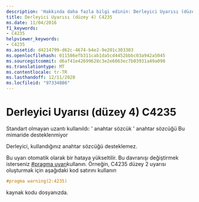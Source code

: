 ```yaml
---
description: 'Hakkında daha fazla bilgi edinin: Derleyici Uyarısı (düzey 4) C4235'
title: Derleyici Uyarısı (düzey 4) C4235
ms.date: 11/04/2016
f1_keywords:
- C4235
helpviewer_keywords:
- C4235
ms.assetid: d4214799-d62c-4674-b4e2-9e201c303303
ms.openlocfilehash: 011586efb311cab1da5cd4452bbbc03a942a5045
ms.sourcegitcommit: d6af41e42699628c3e2e6063ec7b03931a49a098
ms.translationtype: MT
ms.contentlocale: tr-TR
ms.lasthandoff: 12/11/2020
ms.locfileid: "97334886"
---
```

# <a name="compiler-warning-level-4-c4235"></a>Derleyici Uyarısı (düzey 4) C4235

Standart olmayan uzantı kullanıldı: ' anahtar sözcük ' anahtar sözcüğü Bu mimaride desteklenmiyor

Derleyici, kullandığınız anahtar sözcüğü desteklemez.

Bu uyarı otomatik olarak bir hataya yükseltilir. Bu davranışı değiştirmek isterseniz [#pragma uyarı](../../preprocessor/warning.md)kullanın. Örneğin, C4235 düzey 2 uyarısı oluşturmak için aşağıdaki kod satırını kullanın

```cpp
#pragma warning(2:4235)
```

kaynak kodu dosyanızda.
